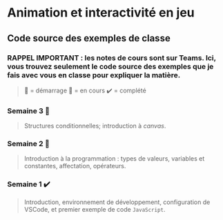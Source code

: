 # Animation et interactivité en jeu
## Code source des exemples de classe

### RAPPEL IMPORTANT : les notes de cours sont sur Teams. Ici, vous trouvez seulement le code source des exemples que je fais avec vous en classe pour expliquer la matière.

> :checkered_flag: = démarrage 
> :construction: = en cours
> :heavy_check_mark: = complété

### Semaine 3 :checkered_flag:
>Structures conditionnelles; introduction à *canvas*.

### Semaine 2 :construction:
>Introduction à la programmation : types de valeurs, variables et constantes, affectation, opérateurs.

### Semaine 1 :heavy_check_mark:
>Introduction, environnement de développement, configuration de VSCode, et premier exemple de code `JavaScript`.